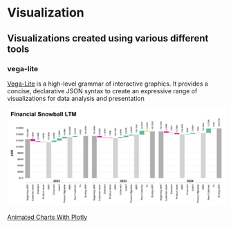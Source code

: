 # Visualization
## Visualizations created using various different tools
### vega-lite
[Vega-Lite](https://vega.github.io/vega-lite/) is a high-level grammar of interactive graphics. It provides a concise, declarative JSON syntax to create an expressive range of visualizations for data analysis and presentation

![Financial Snowball](https://github.com/cras-py/coreyrastello/blob/main/visualization/vega-lite/FinancialWaterfall.png?raw=true)

[Animated Charts With Plotly](https://cras-py.github.io/coreyrastello/premierleague_xG_2324_Season_Player_animated.html)
